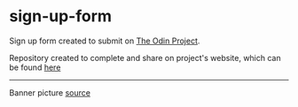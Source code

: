 # sign-up-form
Sign up form created to submit on [The Odin Project](theodinproject.com/). 

Repository created to complete and share on project's website, which can be found [here](https://www.theodinproject.com/lessons/node-path-intermediate-html-and-css-sign-up-form)

---
Banner picture [source](https://unsplash.com/photos/TvQNFIpMDKU)